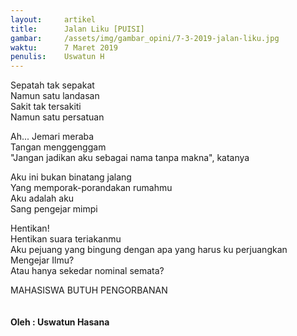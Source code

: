 ```yaml
---
layout:     artikel
title:      Jalan Liku [PUISI]
gambar:     /assets/img/gambar_opini/7-3-2019-jalan-liku.jpg
waktu:      7 Maret 2019
penulis:    Uswatun H
---
```


Sepatah tak sepakat <br>
Namun satu landasan <br>
Sakit tak tersakiti  <br>
Namun satu persatuan  <br>

Ah... Jemari meraba  <br>
Tangan menggenggam  <br>
"Jangan jadikan aku sebagai nama tanpa makna", katanya <br>

Aku ini bukan binatang jalang  <br>
Yang memporak-porandakan rumahmu  <br>
Aku adalah aku <br>
Sang pengejar mimpi <br>

Hentikan! <br>
Hentikan suara teriakanmu  <br>
Aku pejuang yang bingung dengan apa yang harus ku perjuangkan  <br>
Mengejar Ilmu? <br>
Atau hanya sekedar nominal semata? <br>

MAHASISWA BUTUH PENGORBANAN <br>
<br>
<br>
**Oleh : Uswatun Hasana**
